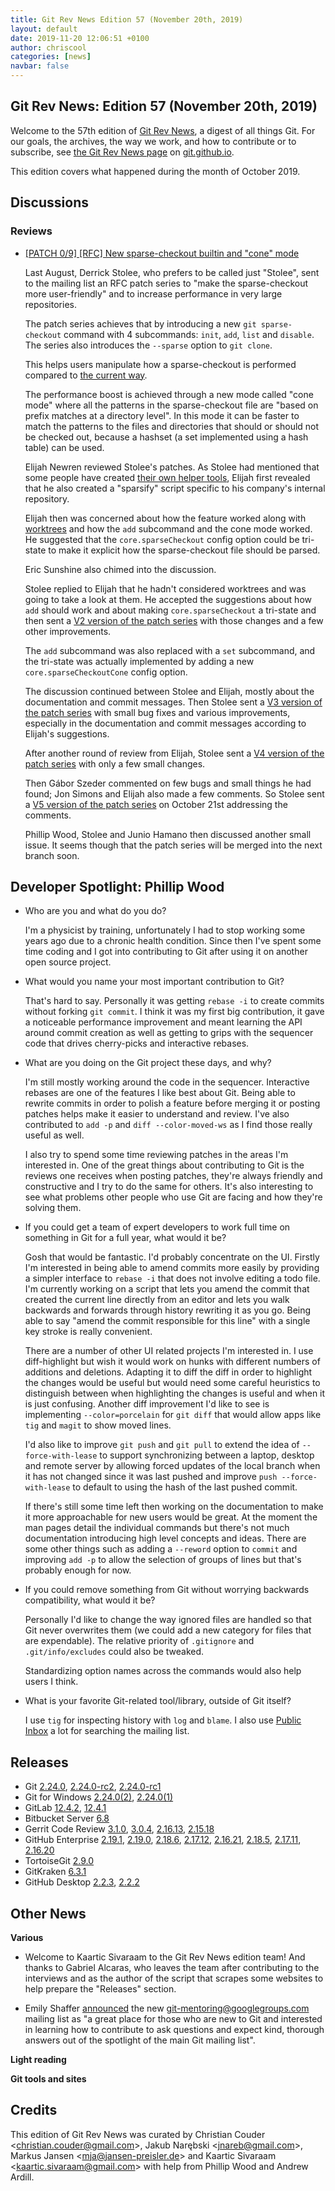 ```yaml
---
title: Git Rev News Edition 57 (November 20th, 2019)
layout: default
date: 2019-11-20 12:06:51 +0100
author: chriscool
categories: [news]
navbar: false
---
```


## Git Rev News: Edition 57 (November 20th, 2019)

Welcome to the 57th edition of [Git Rev News](https://git.github.io/rev_news/rev_news/),
a digest of all things Git. For our goals, the archives, the way we work, and how to contribute or to
subscribe, see [the Git Rev News page](https://git.github.io/rev_news/rev_news/) on [git.github.io](http://git.github.io).

This edition covers what happened during the month of October 2019.

## Discussions

<!---
### General
-->

### Reviews

* [[PATCH 0/9] [RFC] New sparse-checkout builtin and "cone" mode](https://public-inbox.org/git/6b461ad3-164d-46ff-4a68-99f8e6562a72@gmail.com)

  Last August, Derrick Stolee, who prefers to be called just "Stolee",
  sent to the mailing list an RFC patch series to "make the
  sparse-checkout more user-friendly" and to increase performance in
  very large repositories.

  The patch series achieves that by introducing a new
  `git sparse-checkout` command with 4 subcommands: `init`, `add`, `list`
  and `disable`. The series also introduces the `--sparse` option to
  `git clone`.

  This helps users manipulate how a sparse-checkout is performed
  compared to [the current way](https://git-scm.com/docs/git-read-tree#_sparse_checkout).

  The performance boost is achieved through a new mode called "cone
  mode" where all the patterns in the sparse-checkout file are "based
  on prefix matches at a directory level". In this mode it can be
  faster to match the patterns to the files and directories that
  should or should not be checked out, because a hashset (a set
  implemented using a hash table) can be used.

  Elijah Newren reviewed Stolee's patches. As Stolee had mentioned
  that some people have created
  [their own helper tools](http://www.marcoyuen.com/articles/2016/06/07/git-sparse.html),
  Elijah first revealed that he also created a "sparsify" script
  specific to his company's internal repository.

  Elijah then was concerned about how the feature worked along with
  [worktrees](https://git-scm.com/docs/git-worktree) and how the `add`
  subcommand and the cone mode worked. He suggested that the
  `core.sparseCheckout` config option could be tri-state to make it
  explicit how the sparse-checkout file should be parsed.

  Eric Sunshine also chimed into the discussion.

  Stolee replied to Elijah that he hadn't considered worktrees and was
  going to take a look at them. He accepted the suggestions about how
  `add` should work and about making `core.sparseCheckout` a tri-state
  and then sent a
  [V2 version of the patch series](https://public-inbox.org/git/pull.316.v2.git.gitgitgadget@gmail.com/)
  with those changes and a few other improvements.

  The `add` subcommand was also replaced with a `set`
  subcommand, and the tri-state was actually implemented by adding a
  new `core.sparseCheckoutCone` config option.

  The discussion continued between Stolee and Elijah, mostly about the
  documentation and commit messages. Then Stolee sent a
  [V3 version of the patch series](https://public-inbox.org/git/pull.316.v3.git.gitgitgadget@gmail.com/)
  with small bug fixes and various improvements, especially in the
  documentation and commit messages according to Elijah's suggestions.

  After another round of review from Elijah, Stolee sent a
  [V4 version of the patch series](https://public-inbox.org/git/pull.316.v4.git.1571147764.gitgitgadget@gmail.com/)
  with only a few small changes.

  Then Gábor Szeder commented on few bugs and small things he had
  found; Jon Simons and Elijah also made a few comments. So Stolee sent a
  [V5 version of the patch series](https://public-inbox.org/git/pull.316.v5.git.1571666186.gitgitgadget@gmail.com/)
  on October 21st addressing the comments.

  Phillip Wood, Stolee and Junio Hamano then discussed another small
  issue. It seems though that the patch series will be merged into the
  next branch soon.

<!---
### Support
-->

## Developer Spotlight: Phillip Wood

* Who are you and what do you do?

  I'm a physicist by training, unfortunately I had to stop working
  some years ago due to a chronic health condition. Since then I've
  spent some time coding and I got into contributing to Git after
  using it on another open source project.

* What would you name your most important contribution to Git?

  That's hard to say. Personally it was getting `rebase -i` to create
  commits without forking `git commit`. I think it was my first big
  contribution, it gave a noticeable performance improvement and
  meant learning the API around commit creation as well as getting to
  grips with the sequencer code that drives cherry-picks and
  interactive rebases.

* What are you doing on the Git project these days, and why?

  I'm still mostly working around the code in the
  sequencer. Interactive rebases are one of the features I like best
  about Git. Being able to rewrite commits in order to polish a
  feature before merging it or posting patches helps make it easier to
  understand and review. I've also contributed to `add -p` and
  `diff --color-moved-ws` as I find those really useful as well.

  I also try to spend some time reviewing patches in the areas I'm
  interested in. One of the great things about contributing to Git is
  the reviews one receives when posting patches, they're always
  friendly and constructive and I try to do the same for others. It's
  also interesting to see what problems other people who use Git are
  facing and how they're solving them.

* If you could get a team of expert developers to work full time on
  something in Git for a full year, what would it be?

  Gosh that would be fantastic. I'd probably concentrate on the
  UI. Firstly I'm interested in being able to amend commits more
  easily by providing a simpler interface to `rebase -i` that does not
  involve editing a todo file. I'm currently working on a script that
  lets you amend the commit that created the current line directly
  from an editor and lets you walk backwards and forwards through
  history rewriting it as you go. Being able to say "amend the commit
  responsible for this line" with a single key stroke is really
  convenient.

  There are a number of other UI related projects I'm interested in. I
  use diff-highlight but wish it would work on hunks with different
  numbers of additions and deletions. Adapting it to diff the diff in
  order to highlight the changes would be useful but would need some
  careful heuristics to distinguish between when highlighting the
  changes is useful and when it is just confusing. Another diff
  improvement I'd like to see is implementing `--color=porcelain` for
  `git diff` that would allow apps like `tig` and `magit` to show
  moved lines.

  I'd also like to improve `git push` and `git pull` to extend the idea of
  `--force-with-lease` to support synchronizing between a laptop,
  desktop and remote server by allowing forced updates of the local
  branch when it has not changed since it was last pushed and improve
  `push --force-with-lease` to default to using the hash of the last
  pushed commit.

  If there's still some time left then working on the documentation to
  make it more approachable for new users would be great. At the
  moment the man pages detail the individual commands but there's not
  much documentation introducing high level concepts and ideas. There
  are some other things such as adding a `--reword` option to `commit`
  and improving `add -p` to allow the selection of groups of lines but
  that's probably enough for now.

* If you could remove something from Git without worrying backwards
  compatibility, what would it be?

  Personally I'd like to change the way ignored files are handled so
  that Git never overwrites them (we could add a new category for
  files that are expendable). The relative priority of `.gitignore`
  and `.git/info/excludes` could also be tweaked.

  Standardizing option names across the commands would also help users
  I think.

* What is your favorite Git-related tool/library, outside of Git itself?

  I use `tig` for inspecting history with `log` and `blame`. I also
  use [Public Inbox](https://public-inbox.org/git) a lot for searching
  the mailing list.

## Releases

+ Git [2.24.0](https://public-inbox.org/git/xmqq7e4gyzgt.fsf@gitster-ct.c.googlers.com/),
[2.24.0-rc2](https://public-inbox.org/git/xmqqblty3dtx.fsf@gitster-ct.c.googlers.com/),
[2.24.0-rc1](https://public-inbox.org/git/xmqqeez2fzsy.fsf@gitster-ct.c.googlers.com/)
+ Git for Windows [2.24.0(2)](https://github.com/git-for-windows/git/releases/tag/v2.24.0.windows.2),
[2.24.0(1)](https://github.com/git-for-windows/git/releases/tag/v2.24.0.windows.1)
+ GitLab [12.4.2](https://about.gitlab.com/blog/2019/11/04/gitlab-12-4-2-released/),
[12.4.1](https://about.gitlab.com/blog/2019/10/30/security-release-gitlab-12-dot-4-dot-1-released/)
+ Bitbucket Server [6.8](https://confluence.atlassian.com/bitbucketserver/bitbucket-server-release-notes-872139866.html)
+ Gerrit Code Review [3.1.0](https://www.gerritcodereview.com/3.1.html),
[3.0.4](https://www.gerritcodereview.com/3.0.html#304),
[2.16.13](https://www.gerritcodereview.com/2.16.html#21613),
[2.15.18](https://www.gerritcodereview.com/2.15.html#21518)
+ GitHub Enterprise [2.19.1](https://enterprise.github.com/releases/2.19.1/notes),
[2.19.0](https://enterprise.github.com/releases/2.19.0/notes),
[2.18.6](https://enterprise.github.com/releases/2.18.6/notes),
[2.17.12](https://enterprise.github.com/releases/2.17.12/notes),
[2.16.21](https://enterprise.github.com/releases/2.16.21/notes),
[2.18.5](https://enterprise.github.com/releases/2.18.5/notes),
[2.17.11](https://enterprise.github.com/releases/2.17.11/notes),
[2.16.20](https://enterprise.github.com/releases/2.16.20/notes)
+ TortoiseGit [2.9.0](https://tortoisegit.org/download/)
+ GitKraken [6.3.1](https://support.gitkraken.com/release-notes/current)
+ GitHub Desktop [2.2.3](https://desktop.github.com/release-notes/),
[2.2.2](https://desktop.github.com/release-notes/)

## Other News

__Various__

* Welcome to Kaartic Sivaraam to the Git Rev News edition team! And
  thanks to Gabriel Alcaras, who leaves the team after contributing to
  the interviews and as the author of the script that scrapes some
  websites to help prepare the "Releases" section.

* Emily Shaffer [announced](https://public-inbox.org/git/20191114194708.GD60198@google.com/)
  the new git-mentoring@googlegroups.com mailing list as "a great place
  for those who are new to Git and interested in learning how to
  contribute to ask questions and expect kind, thorough answers out of
  the spotlight of the main Git mailing list".

__Light reading__


__Git tools and sites__


## Credits

This edition of Git Rev News was curated by
Christian Couder &lt;<christian.couder@gmail.com>&gt;,
Jakub Narębski &lt;<jnareb@gmail.com>&gt;,
Markus Jansen &lt;<mja@jansen-preisler.de>&gt; and
Kaartic Sivaraam &lt;<kaartic.sivaraam@gmail.com>&gt;
with help from Phillip Wood and Andrew Ardill.
